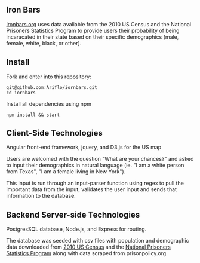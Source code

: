 ## Iron Bars 
[Ironbars.org](https://ironbars.herokuapp.com) uses data avaliable from the 2010 US Census and the National Prisoners Statistics Program to provide users their probability of being incaracated in their state based on their specific demographics (male, female, white, black, or other). 

## Install

Fork and enter into this repository:

```
git@github.com:Ariflo/iornbars.git
cd iornbars
```

Install all dependencies using npm

```
npm install && start
```
## Client-Side Technologies 

Angular front-end framework, jquery, and D3.js for the US map 

Users are welcomed with the question "What are your chances?" and asked to input their demographics in natural language (ie. "I am a white person from Texas", "I am a female living in New York").  

This input is run through an input-parser function using regex to pull the important data from the input, validates the user input and sends that information to the database.

## Backend Server-side Technologies 
PostgresSQL database, Node.js, and Express for routing.

The database was seeded with csv files with population and demographic data downloaded from [2010 US Census](http://factfinder.census.gov/faces/nav/jsf/pages/searchresults.xhtml?refresh=t)
and the [National Prisoners Statistics Program](http://www.bjs.gov/index.cfm?ty=datool&surl=/arrests/index.cfm#) along with data scraped from prisonpolicy.org.
